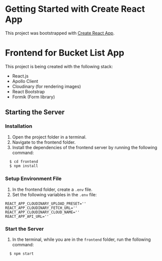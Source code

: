 # Getting Started with Create React App

This project was bootstrapped with [Create React App](https://github.com/facebook/create-react-app).

# Frontend for Bucket List App

This project is being created with the following stack:

- React.js
- Apollo Client
- Cloudinary (for rendering images)
- React Bootstrap
- Formik (Form library)

## Starting the Server

### Installation

1. Open the project folder in a terminal.
2. Navigate to the frontend folder.
3. Install the dependencies of the frontend server by running the following command:

```bash
  $ cd frontend
  $ npm install
```

### Setup Environment File

1. In the frontend folder, create a `.env` file.
2. Set the following variables in the `.env` file:

```
REACT_APP_CLOUDINARY_UPLOAD_PRESET=''
REACT_APP_CLOUDINARY_FETCH_URL=''
REACT_APP_CLOUDINARY_CLOUD_NAME=''
REACT_APP_API_URL=''
```

### Start the Server

1. In the terminal, while you are in the `frontend` folder, run the following command:

```bash
  $ npm start
```

